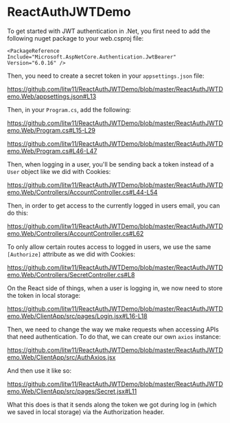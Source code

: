 # ReactAuthJWTDemo

To get started with JWT authentication in .Net, you first need to add the following nuget package to your web.csproj file:

```
<PackageReference Include="Microsoft.AspNetCore.Authentication.JwtBearer" Version="6.0.16" />
```

Then, you need to create a secret token in your `appsettings.json` file:

https://github.com/litw11/ReactAuthJWTDemo/blob/master/ReactAuthJWTDemo.Web/appsettings.json#L13

Then, in your `Program.cs`, add the following:

https://github.com/litw11/ReactAuthJWTDemo/blob/master/ReactAuthJWTDemo.Web/Program.cs#L15-L29

https://github.com/litw11/ReactAuthJWTDemo/blob/master/ReactAuthJWTDemo.Web/Program.cs#L46-L47

Then, when logging in a user, you'll be sending back a token instead of a `User` object like we did with Cookies:

https://github.com/litw11/ReactAuthJWTDemo/blob/master/ReactAuthJWTDemo.Web/Controllers/AccountController.cs#L44-L54

Then, in order to get access to the currently logged in users email, you can do this:

https://github.com/litw11/ReactAuthJWTDemo/blob/master/ReactAuthJWTDemo.Web/Controllers/AccountController.cs#L62

To only allow certain routes access to logged in users, we use the same `[Authorize]` attribute as we did with Cookies:

https://github.com/litw11/ReactAuthJWTDemo/blob/master/ReactAuthJWTDemo.Web/Controllers/SecretController.cs#L8

On the React side of things, when a user is logging in, we now need to store the token in local storage:

https://github.com/litw11/ReactAuthJWTDemo/blob/master/ReactAuthJWTDemo.Web/ClientApp/src/pages/Login.jsx#L16-L18

Then, we need to change the way we make requests when accessing APIs that need authentication. To do that, we can create our own `axios` instance:

https://github.com/litw11/ReactAuthJWTDemo/blob/master/ReactAuthJWTDemo.Web/ClientApp/src/AuthAxios.jsx

And then use it like so:

https://github.com/litw11/ReactAuthJWTDemo/blob/master/ReactAuthJWTDemo.Web/ClientApp/src/pages/Secret.jsx#L11

What this does is that it sends along the token we got during log in (which we saved in local storage) via the Authorization header.
